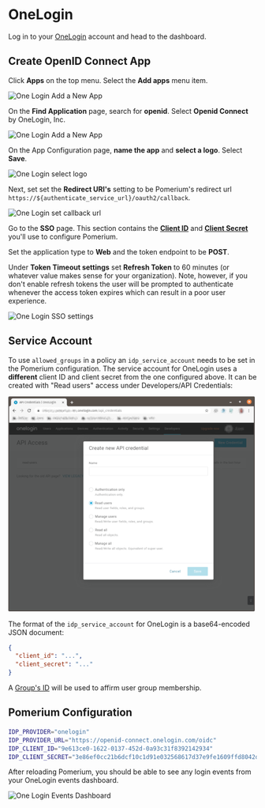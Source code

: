 # OneLogin

Log in to your [OneLogin](https://www.onelogin.com/) account and head to the dashboard.

## Create OpenID Connect App

Click **Apps** on the top menu. Select the **Add apps** menu item.

![One Login Add a New App](./img/one-login-add-app.png)

On the **Find Application** page, search for **openid**. Select **Openid Connect** by OneLogin, Inc.

![One Login Add a New App](./img/one-login-add-open-id.png)

On the App Configuration page, **name the app** and **select a logo**. Select **Save**.

![One Login select logo](./img/one-login-select-logo.png)

Next, set set the **Redirect URI's** setting to be Pomerium's redirect url `https://${authenticate_service_url}/oauth2/callback`.

![One Login set callback url](./img/one-login-callback-url.png)

Go to the **SSO** page. This section contains the **[Client ID]** and **[Client Secret]** you'll use to configure Pomerium.

Set the application type to **Web** and the token endpoint to be **POST**.

Under **Token Timeout settings** set **Refresh Token** to 60 minutes (or whatever value makes sense for your organization). Note, however, if you don't enable refresh tokens the user will be prompted to authenticate whenever the access token expires which can result in a poor user experience.

![One Login SSO settings](./img/one-login-sso-settings.png)

## Service Account

To use `allowed_groups` in a policy an `idp_service_account` needs to be set in the Pomerium configuration. The service account for OneLogin uses a **different** client ID and client secret from the one configured above. It can be created with "Read users" access under Developers/API Credentials:

![API Access](./img/one-login-api-access.png)


The format of the `idp_service_account` for OneLogin is a base64-encoded JSON document:

```json
{
  "client_id": "...",
  "client_secret": "..."
}
```
A [Group's ID](https://developers.onelogin.com/openid-connect/api/user-info) will be used to affirm user group membership.

## Pomerium Configuration

```bash
IDP_PROVIDER="onelogin"
IDP_PROVIDER_URL="https://openid-connect.onelogin.com/oidc"
IDP_CLIENT_ID="9e613ce0-1622-0137-452d-0a93c31f8392142934"
IDP_CLIENT_SECRET="3e86ef0cc21b6dcf10c1d91e032568617d37e9fe1609ffd8042d3c25a560c36c"
```

After reloading Pomerium, you should be able to see any login events from your OneLogin events dashboard.

![One Login Events Dashboard](./img/one-login-events.png)

[client id]: ../../configuration/readme.md#identity-provider-client-id
[client secret]: ../../configuration/readme.md#identity-provider-client-secret
[environmental variables]: https://en.wikipedia.org/wiki/Environment_variable
[oauth2]: https://oauth.net/2/
[openid connect]: https://en.wikipedia.org/wiki/OpenID_Connect

